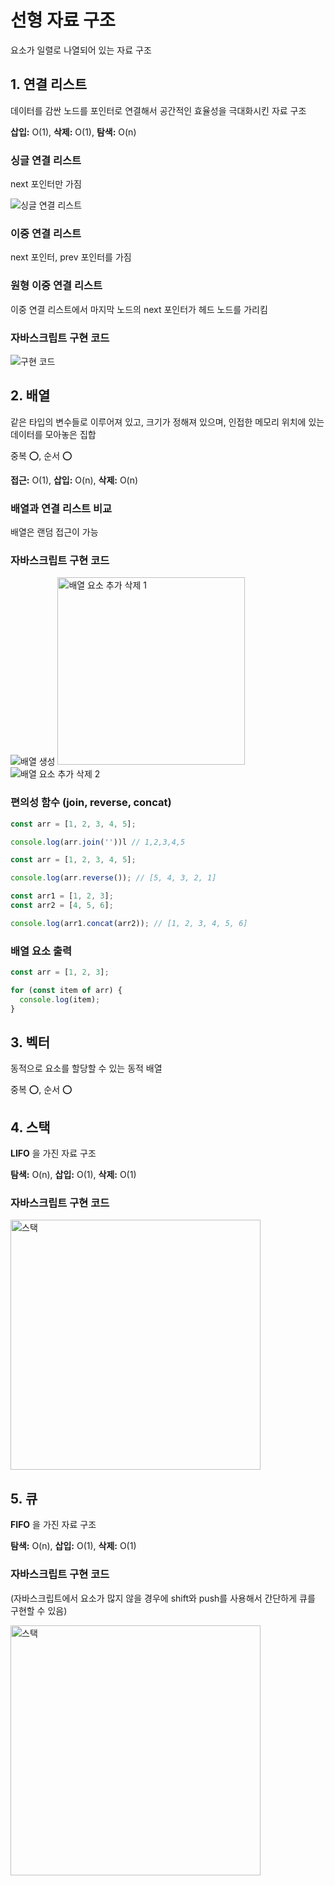 # 선형 자료 구조

요소가 일렬로 나열되어 있는 자료 구조

## 1. 연결 리스트

데이터를 감싼 노드를 포인터로 연결해서 공간적인 효율성을 극대화시킨 자료 구조

**삽입:** O(1), **삭제:** O(1), **탐색:** O(n)

### 싱글 연결 리스트

next 포인터만 가짐

<img src="https://img1.daumcdn.net/thumb/R1280x0/?scode=mtistory2&fname=https%3A%2F%2Fblog.kakaocdn.net%2Fdn%2FTxZB2%2FbtsxZyRjZLc%2F70XTdb9aEOYOA3i6c8ugTk%2Fimg.png" alt="싱글 연결 리스트">

### 이중 연결 리스트

next 포인터, prev 포인터를 가짐

### 원형 이중 연결 리스트

이중 연결 리스트에서 마지막 노드의 next 포인터가 헤드 노드를 가리킴

### 자바스크립트 구현 코드

<img src="https://img1.daumcdn.net/thumb/R1280x0/?scode=mtistory2&fname=https%3A%2F%2Fblog.kakaocdn.net%2Fdn%2FbjtTBE%2FbtsycT7prTe%2FWRKNyFPtHNI4NAVUWMiSkK%2Fimg.png" alt="구현 코드">

## 2. 배열

같은 타입의 변수들로 이루어져 있고, 크기가 정해져 있으며, 인접한 메모리 위치에 있는 데이터를 모아놓은 집합

중복 ⭕️, 순서 ⭕️

**접근:** O(1), **삽입:** O(n), **삭제:** O(n)

### 배열과 연결 리스트 비교

배열은 랜덤 접근이 가능

### 자바스크립트 구현 코드

<img src="https://img1.daumcdn.net/thumb/R1280x0/?scode=mtistory2&fname=https%3A%2F%2Fblog.kakaocdn.net%2Fdn%2Fqiu2A%2FbtsxrYJxIjN%2Fzm5oKx4Ht4DrW8BlkX3961%2Fimg.png" alt="배열 생성">

<img src="https://img1.daumcdn.net/thumb/R1280x0/?scode=mtistory2&fname=https%3A%2F%2Fblog.kakaocdn.net%2Fdn%2Fbj9lWb%2Fbtsxiflp97x%2FRDyCxa6kEDSQcLZDjLdKn1%2Fimg.png" alt="배열 요소 추가 삭제 1" width="300">

<img src="https://img1.daumcdn.net/thumb/R1280x0/?scode=mtistory2&fname=https%3A%2F%2Fblog.kakaocdn.net%2Fdn%2F8adrB%2FbtsxtnWtDVB%2FebsEkMoYwKuQnKlhmivXd1%2Fimg.png" alt="배열 요소 추가 삭제 2">

### 편의성 함수 (join, reverse, concat)

```js
const arr = [1, 2, 3, 4, 5];

console.log(arr.join(''))l // 1,2,3,4,5
```

```js
const arr = [1, 2, 3, 4, 5];

console.log(arr.reverse()); // [5, 4, 3, 2, 1]
```

```js
const arr1 = [1, 2, 3];
const arr2 = [4, 5, 6];

console.log(arr1.concat(arr2)); // [1, 2, 3, 4, 5, 6]
```

### 배열 요소 출력

```js
const arr = [1, 2, 3];

for (const item of arr) {
  console.log(item);
}
```

## 3. 벡터

동적으로 요소를 할당할 수 있는 동적 배열

중복 ⭕️, 순서 ⭕️

## 4. 스택

**LIFO** 을 가진 자료 구조

**탐색:** O(n), **삽입:** O(1), **삭제:** O(1)

### 자바스크립트 구현 코드

<img src="https://img1.daumcdn.net/thumb/R1280x0/?scode=mtistory2&fname=https%3A%2F%2Fblog.kakaocdn.net%2Fdn%2F0TB1z%2FbtsywufeCjL%2FDek5H4weUcSP78W5AUyL7k%2Fimg.png" alt="스택" width="400">

## 5. 큐

**FIFO** 을 가진 자료 구조

**탐색:** O(n), **삽입:** O(1), **삭제:** O(1)

### 자바스크립트 구현 코드

(자바스크립트에서 요소가 많지 않을 경우에 shift와 push를 사용해서 간단하게 큐를 구현할 수 있음)

<img src="https://img1.daumcdn.net/thumb/R1280x0/?scode=mtistory2&fname=https%3A%2F%2Fblog.kakaocdn.net%2Fdn%2FeQGqDW%2FbtsyMcFo3Sd%2F9gyektYcxtvlnce9HjPyY1%2Fimg.png" alt="스택" width="400">
